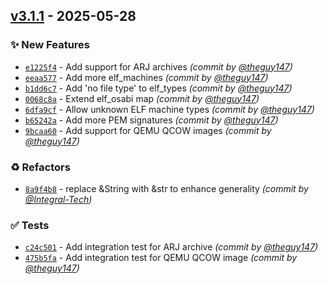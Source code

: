
## [v3.1.1] - 2025-05-28
### :sparkles: New Features
- [`e1225f4`](https://github.com/socketz/binwalk/commit/e1225f419666b24fda8adb44d63551d91b28663d) - Add support for ARJ archives *(commit by [@theguy147](https://github.com/theguy147))*
- [`eeaa577`](https://github.com/socketz/binwalk/commit/eeaa577896f0aa8b79f1e41de2a2f0321dc8daec) - Add more elf_machines *(commit by [@theguy147](https://github.com/theguy147))*
- [`b1dd6c7`](https://github.com/socketz/binwalk/commit/b1dd6c75852be51efcbe6dda8fc1b42b32a929f1) - Add 'no file type' to elf_types *(commit by [@theguy147](https://github.com/theguy147))*
- [`0068c8a`](https://github.com/socketz/binwalk/commit/0068c8a8fb5e04bade99b0540f2a602fa4cc20a4) - Extend elf_osabi map *(commit by [@theguy147](https://github.com/theguy147))*
- [`6dfa9cf`](https://github.com/socketz/binwalk/commit/6dfa9cf4d907931585fa60d91bde7fc5dbd16c1a) - Allow unknown ELF machine types *(commit by [@theguy147](https://github.com/theguy147))*
- [`b65242a`](https://github.com/socketz/binwalk/commit/b65242aa348b2eba8251ca2b22f002081db93721) - Add more PEM signatures *(commit by [@theguy147](https://github.com/theguy147))*
- [`9bcaa60`](https://github.com/socketz/binwalk/commit/9bcaa607236f03309021bdc823a8755749c2bc91) - Add support for QEMU QCOW images *(commit by [@theguy147](https://github.com/theguy147))*

### :recycle: Refactors
- [`8a9f4b8`](https://github.com/socketz/binwalk/commit/8a9f4b850ee317fe26b80164bba813f088029f26) - replace &String with &str to enhance generality *(commit by [@Integral-Tech](https://github.com/Integral-Tech))*

### :white_check_mark: Tests
- [`c24c501`](https://github.com/socketz/binwalk/commit/c24c5010cf65e5ca4f27db8dcc5a38e0a7f638b2) - Add integration test for ARJ archive *(commit by [@theguy147](https://github.com/theguy147))*
- [`475b5fa`](https://github.com/socketz/binwalk/commit/475b5fa85bf30454cf706f6b06a0f08201018afe) - Add integration test for QEMU QCOW image *(commit by [@theguy147](https://github.com/theguy147))*

[v3.1.1]: https://github.com/socketz/binwalk/compare/v3.1.0...v3.1.1
